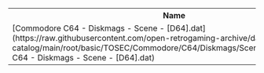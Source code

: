 <table>
<tr><th>Name</th><th>Size</th></tr>
<tr><td>[Commodore C64 - Diskmags - Scene - [D64].dat](https://raw.githubusercontent.com/open-retrogaming-archive/dat-catalog/main/root/basic/TOSEC/Commodore/C64/Diskmags/Scene/[D64]/Commodore C64 - Diskmags - Scene - [D64].dat)</td><td>3617426</td></tr>
</table>
